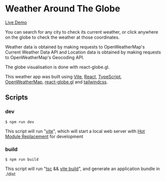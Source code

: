 # Weather Around The Globe

[Live Demo](https://kupa-kupa.github.io/weather-app/)

You can search for any city to check its current weather, or click anywhere on the globe to check the weather at those coordinates.

Weather data is obtained by making requests to OpenWeatherMap's Current Weather Data API and Location data is obtained by making requests to OpenWeatherMap's Geocoding API.

The globe visualisation is done with react-globe.gl.

This weather app was built using [Vite](https://vitejs.dev/), [React](https://react.dev/), [TypeScript](https://www.typescriptlang.org/), [OpenWeatherMap](https://openweathermap.org/current), [react-globe.gl](https://github.com/vasturiano/react-globe.gl) and [tailwindcss](https://tailwindcss.com/).

## Scripts

### dev

```
$ npm run dev
```

This script will run "[vite](https://vitejs.dev/guide/cli.html#vite)", which will start a local web server with [Hot Module Replacement](https://vitejs.dev/guide/features.html#hot-module-replacement) for development

### build

```
$ npm run build
```

This script will run "[tsc](https://www.typescriptlang.org/docs/handbook/compiler-options.html) && [vite build](https://vitejs.dev/guide/cli.html#vite-build)", and generate an application bundle in ./dist
